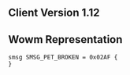 ## Client Version 1.12

## Wowm Representation
```rust,ignore
smsg SMSG_PET_BROKEN = 0x02AF {
}

```

